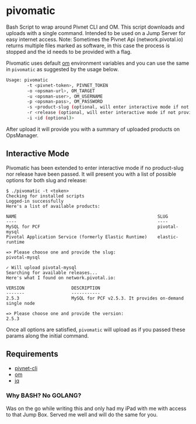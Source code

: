 # pivomatic
Bash Script to wrap around Pivnet CLI and OM. This script downloads and uploads with a single command. Intended to be used on a Jump Server for easy internet access.
Note: Sometimes the Pivnet Api (network.pivotal.io) returns multiple files marked as software, in this case the process is stopped and the id needs to be provided with a flag.

Pivomatic uses default [om](https://github.com/pivotal-cf/om) environment variables and you can use the same in `pivomatic` as suggested by the usage below.

```bash
Usage: pivomatic
        -t <pivnet-token>, PIVNET_TOKEN
        -o <opsman-url>, OM_TARGET
        -u <opsman-user>, OM_USERNAME
        -p <opsman-pass>, OM_PASSWORD
        -s <product-slug (optional, will enter interactive mode if not provided)>
        -r <release (optional, will enter interactive mode if not provided)>
        -i <id (optional)>
```

After upload it will provide you with a summary of uploaded products on OpsManager.

## Interactive Mode

Pivomatic has been extended to enter interactive mode if no product-slug nor release have been passed. It will present you with a list of possible options for both slug and release:

```
$ ./pivomatic -t <token>
Checking for installed scripts
Logged-in successfully
Here's a list of available products:

NAME                                                      SLUG
----                                                      ----
MySQL for PCF                                             pivotal-mysql
Pivotal Application Service (formerly Elastic Runtime)    elastic-runtime

=> Please choose one and provide the slug:
pivotal-mysql

✓ Will upload pivotal-mysql
Searching for available releases...
Here's what I found on network.pivotal.io:

VERSION                  DESCRIPTION
-------                  -----------
2.5.3                    MySQL for PCF v2.5.3. It provides on-demand single node

=> Please choose one and provide the version:
2.5.3
```

Once all options are satisfied, `pivomatic` will upload as if you passed these params along the initial command.

## Requirements

- [pivnet-cli](https://github.com/pivotal-cf/pivnet-cli)
- [om](https://github.com/pivotal-cf/om)
- [jq](https://stedolan.github.io/jq/)

### Why BASH? No GOLANG?

Was on the go while writing this and only had my iPad with me with access to that Jump Box. Served me well and will do the same for you.
